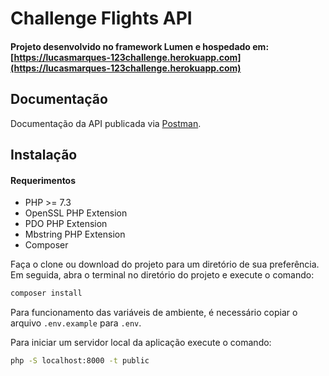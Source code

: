 # Challenge Flights API

#### Projeto desenvolvido no framework Lumen e hospedado em: [https://lucasmarques-123challenge.herokuapp.com](https://lucasmarques-123challenge.herokuapp.com) ####

## Documentação

Documentação da API publicada via [Postman](https://documenter.getpostman.com/view/1779783/TzY1gvcY).

## Instalação

#### Requerimentos ####
- PHP >= 7.3
- OpenSSL PHP Extension
- PDO PHP Extension
- Mbstring PHP Extension
- Composer

Faça o clone ou download do projeto para um diretório de sua preferência. Em seguida, abra o terminal no diretório do projeto e execute o comando:

``` bash
composer install
```

Para funcionamento das variáveis de ambiente, é necessário copiar o arquivo <code>.env.example</code> para <code>.env</code>.

Para iniciar um servidor local da aplicação execute o comando:

``` bash
php -S localhost:8000 -t public
```
